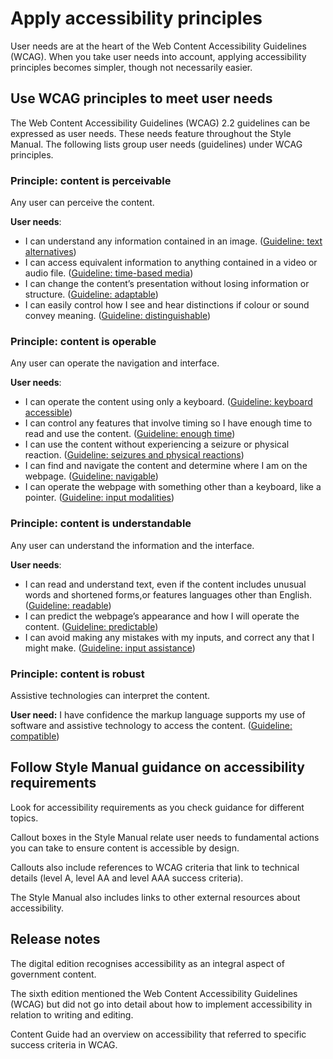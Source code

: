 Apply accessibility principles
==============================

User needs are at the heart of the Web Content Accessibility Guidelines (WCAG). When you take user needs into account, applying accessibility principles becomes simpler, though not necessarily easier.

Use WCAG principles to meet user needs
--------------------------------------

The Web Content Accessibility Guidelines (WCAG) 2.2 guidelines can be expressed as user needs. These needs feature throughout the Style Manual. The following lists group user needs (guidelines) under WCAG principles.

### Principle: content is perceivable

Any user can perceive the content.

**User needs**:

*   I can understand any information contained in an image. ([Guideline: text alternatives](https://www.w3.org/TR/WCAG21/#text-alternatives))
*   I can access equivalent information to anything contained in a video or audio file. ([Guideline: time-based media](https://www.w3.org/TR/WCAG21/#time-based-media))
*   I can change the content’s presentation without losing information or structure. ([Guideline: adaptable](https://www.w3.org/TR/WCAG21/#adaptable))
*   I can easily control how I see and hear distinctions if colour or sound convey meaning. ([Guideline: distinguishable](https://www.w3.org/TR/WCAG21/#distinguishable))

### Principle: content is operable

Any user can operate the navigation and interface.

**User needs**:

*   I can operate the content using only a keyboard. ([Guideline: keyboard accessible](https://www.w3.org/TR/WCAG21/#keyboard-accessible))
*   I can control any features that involve timing so I have enough time to read and use the content. ([Guideline: enough time](https://www.w3.org/TR/WCAG21/#enough-time))
*   I can use the content without experiencing a seizure or physical reaction. ([Guideline: seizures and physical reactions](https://www.w3.org/TR/WCAG21/#seizures-and-physical-reactions))
*   I can find and navigate the content and determine where I am on the webpage. ([Guideline: navigable](https://www.w3.org/TR/WCAG21/#navigable))
*   I can operate the webpage with something other than a keyboard, like a pointer. ([Guideline: input modalities](https://www.w3.org/TR/WCAG21/#input-modalities))

### Principle: content is understandable

Any user can understand the information and the interface.

**User needs**:

*   I can read and understand text, even if the content includes unusual words and shortened forms,or features languages other than English. ([Guideline: readable](https://www.w3.org/TR/WCAG21/#readable))
*   I can predict the webpage’s appearance and how I will operate the content. ([Guideline: predictable](https://www.w3.org/TR/WCAG21/#predictable))
*   I can avoid making any mistakes with my inputs, and correct any that I might make. ([Guideline: input assistance](https://www.w3.org/TR/WCAG21/#input-assistance))

### Principle: content is robust

Assistive technologies can interpret the content.

**User need:** I have confidence the markup language supports my use of software and assistive technology to access the content. ([Guideline: compatible](https://www.w3.org/TR/WCAG21/#compatible))

Follow Style Manual guidance on accessibility requirements
----------------------------------------------------------

Look for accessibility requirements as you check guidance for different topics.

Callout boxes in the Style Manual relate user needs to fundamental actions you can take to ensure content is accessible by design.

Callouts also include references to WCAG criteria that link to technical details (level A, level AA and level AAA success criteria).

The Style Manual also includes links to other external resources about accessibility. 

Release notes
-------------

The digital edition recognises accessibility as an integral aspect of government content.

The sixth edition mentioned the Web Content Accessibility Guidelines (WCAG) but did not go into detail about how to implement accessibility in relation to writing and editing.

Content Guide had an overview on accessibility that referred to specific success criteria in WCAG.